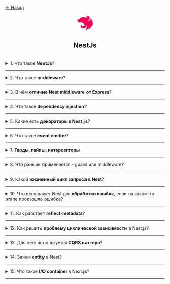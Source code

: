 <a href="./README.md">← Назад</a>

<div align="center">
  <img src="../../assets/icons/icons-for-titles/nestjs.png">
  <h2>NestJs</h2>
</div>
<br />

<details>
<summary><span>1. Что такое <b>NestJs</b>?</span></summary>
<br />

**NestJS** - это **фреймворк для Node.js**, построенный на **TypeScript** и вдохновлённый архитектурой **Angular**. Он помогает создавать **масштабируемые серверные приложения** с использованием **модулей**, **контроллеров** и **сервисов**, поддерживает **инъекцию зависимостей** и легко интегрируется с **Express** или **Fastify**.

</details>

---

<details>
<summary><span>2. Что такое <b>middleware</b>?</span></summary>
<br />

**Middleware** - это **функция**, которая **перехватывает запрос** между клиентом и обработчиком (контроллером). Она может выполнять **логирование**, **аутентификацию**, **валидацию**, изменять запрос или завершать его до передачи дальше. В NestJS подключается через `@Middleware()` или `app.use()`.

</details>

---

<details>
<summary><span>3. В чём <b>отличие Nest middleware от Express</b>?</span></summary>
<br />

**Express middleware** - это просто функция `(req, res, next)`, подключаемая вручную через `app.use()`.

**NestJS middleware** - это **класс с методом `use()`**, который можно подключать через **модули** и **`MiddlewareConsumer`**, поддерживает **инъекцию зависимостей** и лучше интегрируется в архитектуру Nest.

</details>

---

<details>
<summary><span>4. Что такое <b>dependency injection</b>?</span></summary>
<br />

**Dependency Injection (DI)** - это паттерн, при котором **зависимости (сервисы, классы, данные)** передаются в компонент **извне**, а не создаются внутри него. Это упрощает **тестирование**, **расширяемость** и **слабую связанность** компонентов. В NestJS реализуется через **декораторы** и **контейнер инверсии управления**.

</details>

---

<details>
<summary><span>5. Какие есть <b>декораторы в Nest.js</b>?</span></summary>
<br />

В NestJS используются декораторы для объявления компонентов и их поведения:

- **@Module** - описывает модуль и его зависимости
- **@Injectable** - делает класс доступным для DI
- **@Controller** - определяет контроллер и его маршруты
- **@Get**, **@Post**, **@Put**, **@Delete** - маршруты HTTP
- **@Body**, **@Param**, **@Query**, **@Headers** - доступ к частям запроса
- **@UseGuards**, **@UseInterceptors**, **@UseFilters** - подключение guard'ов, интерсепторов и фильтров
- **@Catch** - обработка исключений
- **@Pipe** - создание кастомных пайпов

</details>

---

<details>
<summary><span>6. Что такое <b>event emitter</b>?</span></summary>
<br />

В **NestJS** можно использовать **EventEmitter** через пакет `@nestjs/event-emitter`. Он позволяет создавать **события** и **слушателей**, чтобы компоненты могли **реагировать на действия** без прямой связи между собой. Это удобно для **логирования**, **уведомлений**, **внутренней коммуникации** между модулями.

</details>

---

<details>
<summary><span>7. <b>Гарды, пайпы, интерсепторы</b></span></summary>
<br />

В NestJS эти элементы обрабатывают запросы на разных этапах:

- **Гарды (Guards)** - решают, можно ли выполнять маршрут (например, проверка авторизации). Используют `@UseGuards`.
- **Пайпы (Pipes)** - трансформируют и валидируют входные данные (`@Body`, `@Param` и др.). Используют `@UsePipes`.
- **Интерсепторы (Interceptors)** - перехватывают запросы/ответы, добавляют логику (логирование, кеширование, тайминг). Используют `@UseInterceptors`.

Все три - мощные инструменты для **предобработки**, **безопасности** и **расширения поведения** маршрутов.

</details>

---

<details>
<summary><span>8. Что раньше применяется - guard или middleware?</span></summary>
<br />

**Middleware** применяется **раньше**, чем **guard**.  
Порядок обработки запроса в NestJS:

1. **Middleware** - на уровне `app.use()` или `MiddlewareConsumer`, обрабатывает запрос до маршрутизации.
2. **Guards** - применяются после маршрутизации, решают, можно ли продолжить выполнение маршрута.
3. **Interceptors**, **Pipes**, **Controllers** - идут далее по цепочке.

Таким образом, middleware - это первый уровень логики, например, для логирования или парсинга, а guard - для авторизации и доступа.

</details>

---

<details>
<summary><span>9. Какой <b>жизненный цикл запроса в Nest</b>?</span></summary>
<br />

Жизненный цикл запроса в NestJS проходит через несколько этапов:

1. **Middleware** — первый перехват запроса, например, логирование, парсинг тела.
2. **Guards** — проверка доступа, авторизация.
3. **Interceptors (до)** — логика до выполнения контроллера (тайминг, трансформация).
4. **Pipes** — валидация и трансформация входных данных.
5. **Controller** — основной обработчик запроса.
6. **Service** — бизнес-логика, вызываемая из контроллера.
7. **Interceptors (после)** — постобработка ответа.
8. **Exception Filters** — обработка ошибок, если они возникли.

Этот цикл позволяет гибко управлять поведением запроса на каждом этапе.

</details>

---

<details>
<summary><span>10. Что использует Nest для <b>обработки ошибок</b>, если на каком-то этапе произошла ошибка?</span></summary>
<br />

NestJS использует **Exception Filters** для централизованной обработки ошибок. По умолчанию применяется встроенный `HttpException`, который возвращает структурированный ответ с кодом и сообщением.

Можно также создать **кастомные фильтры** с помощью декоратора `@Catch()`, чтобы перехватывать специфические ошибки и возвращать нужный формат ответа.  
Фильтры можно применять:

- глобально (`app.useGlobalFilters()`)
- на уровне контроллера
- на уровне метода

Это позволяет гибко управлять поведением приложения при возникновении исключений.

</details>

---

<details>
<summary><span>11. Как работает <b>reflect-metadata</b>?</span></summary>
<br />

`reflect-metadata` — это библиотека, которая позволяет **сохранять и считывать метаданные** у классов, методов и параметров.  
Она используется в **TypeScript** и активно применяется в **NestJS** для работы **декораторов** (`@Injectable()`, `@Controller()` и др.).

Примеры:

- `Reflect.defineMetadata(key, value, target)` — сохраняет метаданные
- `Reflect.getMetadata(key, target)` — получает их

Благодаря этому Nest может автоматически **связывать зависимости**, **строить маршруты** и **проводить валидацию**.

</details>

---

<details>
<summary><span>12. Как решить <b>проблему циклической зависимости</b> в Nest.js?</span></summary>
<br />

Циклическая зависимость возникает, когда два или более провайдера зависят друг от друга напрямую или через цепочку. В NestJS её можно решить с помощью:

- **`forwardRef(() => Class)`** — позволяет отложить разрешение зависимости до момента, когда все модули будут загружены.

  Пример:

  ```ts
  @Injectable()
  export class ServiceA {
  	constructor(
  		@Inject(forwardRef(() => ServiceB)) private serviceB: ServiceB
  	) {}
  }
  ```

- **Вынос общей логики в отдельный модуль** — помогает разорвать цикл зависимостей.
- **Рефакторинг архитектуры** — иногда циклы указывают на слишком тесную связанность компонентов.

</details>

---

<details>
<summary><span>13. Для чего используется <b>CQRS паттерн</b>?</span></summary>
<br />

**CQRS (Command Query Responsibility Segregation)** — это паттерн, который разделяет операции **чтения (Query)** и **изменения данных (Command)** на разные модели и обработчики.

Он применяется для:

- 🔹 **Масштабируемости** — чтение и запись можно оптимизировать независимо друг от друга
- 🔹 **Упрощения бизнес-логики** — команды изменяют состояние, но не возвращают данные
- 🔹 **Чёткого разделения ответственности** — код становится чище и легче поддерживать
- 🔹 **Гибкости в работе с данными** — можно использовать разные источники для чтения и записи

В NestJS CQRS реализуется через отдельные **CommandHandlers** и **QueryHandlers**, обычно с помощью пакета `@nestjs/cqrs`.

</details>

---

<details>
<summary><span>14. Зачем <b>entity</b> в Nest?</span></summary>
<br />

**Entity** — это класс, описывающий **структуру таблицы в базе данных**.  
Он используется вместе с **TypeORM**, **Prisma** или другим ORM для:

- 🔹 Определения полей и связей (колонки, типы, отношения)
- 🔹 Связи между базой данных и TypeScript-кодом
- 🔹 Автоматической генерации SQL-запросов
- 🔹 Валидации и трансформации данных на уровне модели

В NestJS entity — это основа для работы с **репозиториями**, **сервисами** и **DTO**, обеспечивая чистую архитектуру и типизацию.

</details>

---

<details>
<summary><span>15. Что такое <b>I/O container</b> в Next.js?</span></summary>
<br />

**I/O container** — это компонент или модуль, который управляет **вводом и выводом данных** между клиентом и сервером. Он может:

- 🔹 Принимать входные данные (запросы, параметры, формы)
- 🔹 Обрабатывать их (вызовы API, запросы к базе данных)
- 🔹 Возвращать результат (рендер страницы, JSON-ответ и т.д.)

В новых версиях Next.js роль I/O-контейнера часто выполняют **Server Actions** и **Route Handlers**, связывая клиентские компоненты с серверной логикой.

</details>

---

<!-- <details>
<summary><span> <b></b>?</span></summary>
<br />


</details>

---
-->
